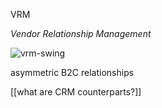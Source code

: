 VRM

*Vendor Relationship Management*

![vrm-swing](img/vrm-swing.jpg)

asymmetric B2C relationships

[[what are CRM counterparts?]]
